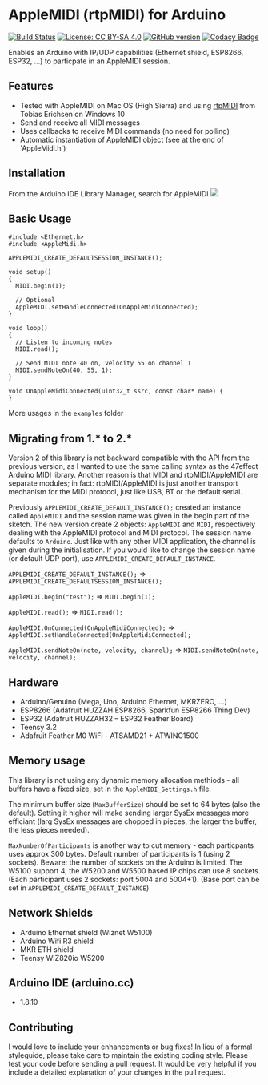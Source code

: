 # AppleMIDI (rtpMIDI) for Arduino
[![Build Status](https://travis-ci.org/lathoub/Arduino-AppleMIDI-Library.svg?branch=master)](https://travis-ci.org/lathoub/Arduino-AppleMIDI-Library) [![License: CC BY-SA 4.0](https://img.shields.io/badge/License-CC%20BY--SA%204.0-lightgrey.svg)](http://creativecommons.org/licenses/by-sa/4.0/) [![GitHub version](https://badge.fury.io/gh/lathoub%2FArduino-AppleMidi-Library.svg)](https://badge.fury.io/gh/lathoub%2FArduino-AppleMidi-Library) [![Codacy Badge](https://api.codacy.com/project/badge/Grade/c8be2ccc3f104e0588572a39f8106070)](https://app.codacy.com/app/lathoub/Arduino-AppleMIDI-Library?utm_source=github.com&utm_medium=referral&utm_content=lathoub/Arduino-AppleMIDI-Library&utm_campaign=Badge_Grade_Dashboard)

Enables an Arduino with IP/UDP capabilities (Ethernet shield, ESP8266, ESP32, ...) to particpate in an AppleMIDI session.

## Features
* Tested with AppleMIDI on Mac OS (High Sierra) and using [rtpMIDI](https://www.tobias-erichsen.de/software/rtpmidi.html) from Tobias Erichsen on Windows 10
* Send and receive all MIDI messages
* Uses callbacks to receive MIDI commands (no need for polling)
* Automatic instantiation of AppleMIDI object (see at the end of 'AppleMidi.h')

## Installation
From the Arduino IDE Library Manager, search for AppleMIDI
<img src="https://user-images.githubusercontent.com/4082369/34467930-15f909ca-eefe-11e7-9bc0-614884b234f8.PNG">

## Basic Usage
```
#include <Ethernet.h>
#include <AppleMidi.h>

APPLEMIDI_CREATE_DEFAULTSESSION_INSTANCE(); 

void setup()
{
  MIDI.begin(1);
  
  // Optional
  AppleMIDI.setHandleConnected(OnAppleMidiConnected);
}

void loop()
{
  // Listen to incoming notes
  MIDI.read();
  
  // Send MIDI note 40 on, velocity 55 on channel 1
  MIDI.sendNoteOn(40, 55, 1);
}

void OnAppleMidiConnected(uint32_t ssrc, const char* name) {
}
```
More usages in the `examples` folder

## Migrating from 1.* to 2.*

Version 2 of this library is not backward compatible with the API from the previous version, as I wanted to use the same calling syntax as the 47effect Arduino MIDI library. Another reason is that MIDI and rtpMIDI/AppleMIDI are separate modules; in fact: rtpMIDI/AppleMIDI is just another transport mechanism for the MIDI protocol, just like USB, BT or the default serial. 

Previously `APPLEMIDI_CREATE_DEFAULT_INSTANCE();` created an instance called `AppleMIDI` and the session name was given in the begin part of the sketch. The new version create 2 objects: `AppleMIDI` and `MIDI`, respectively dealing with the AppleMIDI protocol and MIDI protocol. The session name defaults to  `Arduino`. Just like with any other MIDI application, the channel is given during the initialisation. If you would like to change the session name (or default UDP port), use `APPLEMIDI_CREATE_DEFAULT_INSTANCE`.

`APPLEMIDI_CREATE_DEFAULT_INSTANCE();` => `APPLEMIDI_CREATE_DEFAULTSESSION_INSTANCE();`

`AppleMIDI.begin("test");` => `MIDI.begin(1);`

`AppleMIDI.read();` => `MIDI.read();`

`AppleMIDI.OnConnected(OnAppleMidiConnected);` => `AppleMIDI.setHandleConnected(OnAppleMidiConnected);`

`AppleMIDI.sendNoteOn(note, velocity, channel);` => `MIDI.sendNoteOn(note, velocity, channel);`

## Hardware
* Arduino/Genuino (Mega, Uno, Arduino Ethernet, MKRZERO, ...)
* ESP8266 (Adafruit HUZZAH ESP8266, Sparkfun ESP8266 Thing Dev)
* ESP32 (Adafruit HUZZAH32 – ESP32 Feather Board)
* Teensy 3.2
* Adafruit Feather M0 WiFi - ATSAMD21 + ATWINC1500 
 
## Memory usage
This library is not using any dynamic memory allocation methiods - all buffers have a fixed size, set in the `AppleMIDI_Settings.h` file.

The minimum buffer size (`MaxBufferSize`) should be set to 64 bytes (also the default). Setting it higher will make sending larger SysEx messages more efficiant (larg SysEx messages are chopped in pieces, the larger the buffer, the less pieces needed).

`MaxNumberOfParticipants` is another way to cut memory - each particpants uses approx 300 bytes. Default number of participants is 1 (using 2 sockets). 
Beware: the number of sockets on the Arduino is limited. The W5100 support 4, the W5200 and W5500 based IP chips can use 8 sockets. (Each participant uses 2 sockets: port 5004 and 5004+1). (Base port can be set in `APPLEMIDI_CREATE_DEFAULT_INSTANCE`)
 
## Network Shields
* Arduino Ethernet shield (Wiznet W5100)
* Arduino Wifi R3 shield
* MKR ETH shield
* Teensy WIZ820io W5200
 
## Arduino IDE (arduino.cc)
* 1.8.10

## Contributing
I would love to include your enhancements or bug fixes! In lieu of a formal styleguide, please take care to maintain the existing coding style. Please test your code before sending a pull request. It would be very helpful if you include a detailed explanation of your changes in the pull request.
